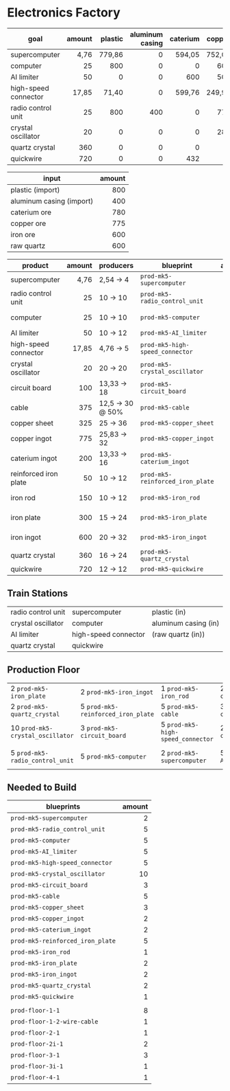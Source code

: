 # Electronics Factory

| goal                 | amount | plastic | aluminum casing | caterium | copper | iron | quartz |
|----------------------|-------:|--------:|----------------:|---------:|-------:|-----:|-------:|
| supercomputer        |   4,76 |  779,86 |               0 |   594,05 | 752,08 |    0 |      0 |
| computer             |     25 |     800 |               0 |        0 |    600 |    0 |      0 |
| AI limiter           |     50 |       0 |               0 |      600 |    500 |    0 |      0 |
| high-speed connector |  17,85 |   71,40 |               0 |   599,76 | 249,90 |    0 |      0 |
| radio control unit   |     25 |     800 |             400 |        0 |    775 |  375 |    375 |
| crystal oscillator   |     20 |       0 |               0 |        0 |    280 |  600 |    600 |
| quartz crystal       |    360 |       0 |               0 |        0 |      0 |    0 |    600 |
| quickwire            |    720 |       0 |               0 |      432 |      0 |    0 |      0 |

| input                    | amount |
|--------------------------|-------:|
| plastic (import)         |    800 |
| aluminum casing (import) |    400 |
| caterium ore             |    780 |
| copper ore               |    775 |
| iron ore                 |    600 |
| raw quartz               |    600 |

| product               | amount | producers            | blueprint                        | amount | max                  |
|-----------------------|-------:|----------------------|----------------------------------|-------:|----------------------|
| supercomputer         |   4,76 | 2,54 &rarr; 4        | `prod-mk5-supercomputer`         |      2 | supercomputer        |
| radio control unit    |     25 | 10 &rarr; 10         | `prod-mk5-radio_control_unit`    |      5 | radio control unit   |
| computer              |     25 | 10 &rarr; 10         | `prod-mk5-computer`              |      5 | radio control unit   |
| AI limiter            |     50 | 10 &rarr; 12         | `prod-mk5-AI_limiter`            |      4 | AI limiter           |
| high-speed connector  |  17,85 | 4,76 &rarr; 5        | `prod-mk5-high-speed_connector`  |      5 | high-speed connector |
| crystal oscillator    |     20 | 20 &rarr; 20         | `prod-mk5-crystal_oscillator`    |     10 | crystal oscillator   |
| circuit board         |    100 | 13,33 &rarr; 18      | `prod-mk5-circuit_board`         |      3 | radio control unit   |
| cable                 |    375 | 12,5 &rarr; 30 @ 50% | `prod-mk5-cable`                 |      5 | supercomputer        |
| copper sheet          |    325 | 25 &rarr; 36         | `prod-mk5-copper_sheet`          |      3 | AI limiter           |
| copper ingot          |    775 | 25,83 &rarr; 32      | `prod-mk5-copper_ingot`          |      2 | radio control unit   |
| caterium ingot        |    200 | 13,33 &rarr; 16      | `prod-mk5-caterium_ingot`        |      2 | AI limiter           |
| reinforced iron plate |     50 | 10 &rarr; 12         | `prod-mk5-reinforced_iron_plate` |      4 | crystal oscillator   |
| iron rod              |    150 | 10 &rarr; 12         | `prod-mk5-iron_rod`              |      1 | crystal oscillator   |
| iron plate            |    300 | 15 &rarr; 24         | `prod-mk5-iron_plate`            |      2 | crystal oscillator   |
| iron ingot            |    600 | 20 &rarr; 32         | `prod-mk5-iron_ingot`            |      2 | crystal oscillator   |
| quartz crystal        |    360 | 16 &rarr; 24         | `prod-mk5-quartz_crystal`        |      2 | quartz crystal       |
| quickwire             |    720 | 12 &rarr; 12         | `prod-mk5-quickwire`             |      1 | quickwire            |

## Train Stations

|                    |                      |                      |
|--------------------|----------------------|----------------------|
| radio control unit | supercomputer        | plastic (in)         |
| crystal oscillator | computer             | aluminum casing (in) |
| AI limiter         | high-speed connector | (raw quartz (in))    |
| quartz crystal     | quickwire            |                      |

## Production Floor

|                                  |                                    |                                   |                             |                        |
|----------------------------------|------------------------------------|-----------------------------------|-----------------------------|------------------------|
| 2 `prod-mk5-iron_plate`          | 2 `prod-mk5-iron_ingot`            | 1 `prod-mk5-iron_rod`             | 2 `prod-mk5-copper_ingot`   |                        |
| 2 `prod-mk5-quartz_crystal`      | 5 `prod-mk5-reinforced_iron_plate` | 5 `prod-mk5-cable`                | 3 `prod-mk5-copper_sheet`   |                        |
| 10 `prod-mk5-crystal_oscillator` | 3 `prod-mk5-circuit_board`         | 5 `prod-mk5-high-speed_connector` | 2 `prod-mk5-caterium_ingot` |                        |
| 5 `prod-mk5-radio_control_unit`  | 5 `prod-mk5-computer`              | 2 `prod-mk5-supercomputer`        | 5 `prod-mk5-AI_limiter`     | 1 `prod-mk5-quickwire` |

## Needed to Build

| blueprints                       | amount |
|----------------------------------|-------:|
| `prod-mk5-supercomputer`         |      2 |
| `prod-mk5-radio_control_unit`    |      5 |
| `prod-mk5-computer`              |      5 |
| `prod-mk5-AI_limiter`            |      5 |
| `prod-mk5-high-speed_connector`  |      5 |
| `prod-mk5-crystal_oscillator`    |     10 |
| `prod-mk5-circuit_board`         |      3 |
| `prod-mk5-cable`                 |      5 |
| `prod-mk5-copper_sheet`          |      3 |
| `prod-mk5-copper_ingot`          |      2 |
| `prod-mk5-caterium_ingot`        |      2 |
| `prod-mk5-reinforced_iron_plate` |      5 |
| `prod-mk5-iron_rod`              |      1 |
| `prod-mk5-iron_plate`            |      2 |
| `prod-mk5-iron_ingot`            |      2 |
| `prod-mk5-quartz_crystal`        |      2 |
| `prod-mk5-quickwire`             |      1 |
|                                  |        |
| `prod-floor-1-1`                 |      8 |
| `prod-floor-1-2-wire-cable`      |      1 |
| `prod-floor-2-1`                 |      1 |
| `prod-floor-2i-1`                |      2 |
| `prod-floor-3-1`                 |      3 |
| `prod-floor-3i-1`                |      1 |
| `prod-floor-4-1`                 |      1 |
